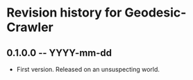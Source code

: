 # Revision history for Geodesic-Crawler

## 0.1.0.0 -- YYYY-mm-dd

* First version. Released on an unsuspecting world.
